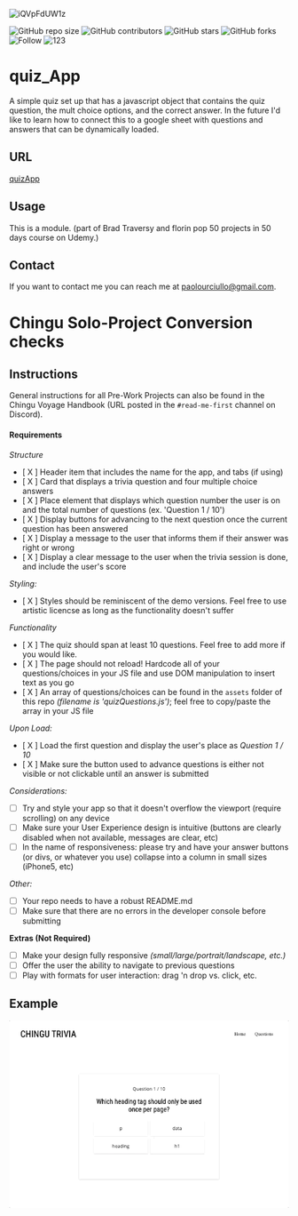 ![iQVpFdUW1z](https://user-images.githubusercontent.com/67667160/111914853-2b15e400-8a4a-11eb-9db3-9b2d4ea17bc7.gif)

![GitHub repo size](https://img.shields.io/github/repo-size/paolourciullo/quizApp)
![GitHub contributors](https://img.shields.io/github/contributors/paolourciullo/quizApp)
![GitHub stars](https://img.shields.io/github/stars/paolourciullo/quizApp?style=social)
![GitHub forks](https://img.shields.io/github/forks/paolourciullo/quizApp?style=social)
![Follow](https://img.shields.io/twitter/follow/paolo__init__?style=social)
![123](https://img.shields.io/badge/NOOB%3F-Yes-yellow)

# quiz_App

A simple quiz set up that has a javascript object that contains the quiz question, the mult choice options, and the correct answer.
In the future I'd like to learn how to connect this to a google sheet with questions and answers that can be dynamically loaded.

## URL

[quizApp](https://paolourciullo.github.io/quizApp/)

## Usage

This is a module. (part of Brad Traversy and florin pop 50 projects in 50 days course on Udemy.)

## Contact

If you want to contact me you can reach me at <paolourciullo@gmail.com>.

# Chingu Solo-Project Conversion checks

## Instructions

General instructions for all Pre-Work Projects can also be found in the Chingu Voyage Handbook (URL posted in the `#read-me-first` channel on Discord).

#### Requirements

_Structure_

- [ X ] Header item that includes the name for the app, and tabs (if using)
- [ X ] Card that displays a trivia question and four multiple choice answers
- [ X ] Place element that displays which question number the user is on and the total number of questions (ex. 'Question 1 / 10')
- [ X ] Display buttons for advancing to the next question once the current question has been answered
- [ X ] Display a message to the user that informs them if their answer was right or wrong
- [ X ] Display a clear message to the user when the trivia session is done, and include the user's score

_Styling:_

- [ X ] Styles should be reminiscent of the demo versions. Feel free to use artistic licencse as long as the functionality doesn't suffer

_Functionality_

- [ X ] The quiz should span at least 10 questions. Feel free to add more if you would like.
- [ X ] The page should not reload! Hardcode all of your questions/choices in your JS file and use DOM manipulation to insert text as you go
- [ X ] An array of questions/choices can be found in the `assets` folder of this repo _(filename is 'quizQuestions.js')_; feel free to copy/paste the array in your JS file

_Upon Load:_

- [ X ] Load the first question and display the user's place as _Question 1 / 10_
- [ X ] Make sure the button used to advance questions is either not visible or not clickable until an answer is submitted

_Considerations:_

- [ ] Try and style your app so that it doesn't overflow the viewport (require scrolling) on any device
- [ ] Make sure your User Experience design is intuitive (buttons are clearly disabled when not available, messages are clear, etc)
- [ ] In the name of responsiveness: please try and have your answer buttons (or divs, or whatever you use) collapse into a column in small sizes (iPhone5, etc)

_Other:_

- [ ] Your repo needs to have a robust README.md
- [ ] Make sure that there are no errors in the developer console before submitting

**Extras (Not Required)**

- [ ] Make your design fully responsive _(small/large/portrait/landscape, etc.)_
- [ ] Offer the user the ability to navigate to previous questions
- [ ] Play with formats for user interaction: drag 'n drop vs. click, etc.

## Example

![](https://github.com/chingu-voyages/soloproject-tier1-chingu-trivia/raw/master/assets/chingu_trivia.gif)

